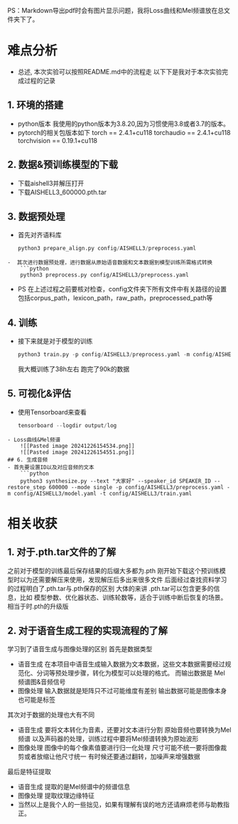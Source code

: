 PS：Markdown导出pdf时会有图片显示问题，我将Loss曲线和Mel频谱放在总文件夹下了。
# 难点分析
- 总述,
	本次实验可以按照README.md中的流程走
	以下下是我对于本次实验完成过程的记录
## 1. 环境的搭建
- python版本
	我使用的python版本为3.8.20,因为习惯使用3.8或者3.7的版本。
- pytorch的相关包版本如下
	torch == 2.4.1+cu118
	torchaudio == 2.4.1+cu118
	torchvision == 0.19.1+cu118
## 2. 数据&预训练模型的下载
- 下载aishell3并解压打开
- 下载AISHELL3_600000.pth.tar
## 3. 数据预处理
- 首先对齐语料库
	```python
	python3 prepare_align.py config/AISHELL3/preprocess.yaml
```
-  其次进行数据预处理，进行数据从原始语音数据和文本数据到模型训练所需格式转换
	```python
	python3 preprocess.py config/AISHELL3/preprocess.yaml
```
- PS
	在上述过程之前要核对检查，config文件夹下所有文件中有关路径的设置
	包括corpus_path，lexicon_path，raw_path，preprocessed_path等
## 4. 训练
- 接下来就是对于模型的训练
	```python
	python3 train.py -p config/AISHELL3/preprocess.yaml -m config/AISHELL3/model.yaml -t config/AISHELL3/train.yaml
	```
	我大概训练了38h左右
	跑完了90k的数据
## 5. 可视化&评估
- 使用Tensorboard来查看
	```python
	tensorboard --logdir output/log
```
- Loss曲线&Mel频谱
	![[Pasted image 20241226154534.png]]
	![[Pasted image 20241226154551.png]]
## 6. 生成音频
- 首先要设置ID以及对应音频的文本
	```python
	python3 synthesize.py --text "大家好" --speaker_id SPEAKER_ID --restore_step 600000 --mode single -p config/AISHELL3/preprocess.yaml -m config/AISHELL3/model.yaml -t config/AISHELL3/train.yaml
```
# 相关收获
## 1. 对于.pth.tar文件的了解
之前对于模型的训练最后保存结果的后缀大多都为.pth
刚开始下载这个预训练模型时以为还需要解压来使用，发现解压后多出来很多文件
后面经过查找资料学习的过程明白了.pth.tar与.pth保存的区别
大体的来讲 .pth.tar可以包含更多的信息，比如 模型参数、优化器状态、训练轮数等，适合于训练中断后恢复的场景。相当于时.pth的升级版

## 2. 对于语音生成工程的实现流程的了解
学习到了语音生成与图像处理的区别
首先是数据类型
- 语音生成
	在本项目中语音生成输入数据为文本数据，这些文本数据需要经过规范化、分词等预处理步骤，转化为模型可以处理的格式。
	而输出数据是 Mel 频谱图&音频信号
- 图像处理
	输入数据就是矩阵只不过可能维度有差别
	输出数据可能是图像本身也可能是标签

其次对于数据的处理也大有不同
- 语音生成
	要将文本转化为音素，还要对文本进行分割
	原始音频也要转换为Mel频谱
	以及声码器的处理，训练过程中要将Mel频谱转换为原始波形
- 图像处理
	图像中的每个像素值要进行归一化处理
	尺寸可能不统一要将图像裁剪或者放缩让他尺寸统一
	有时候还要通过翻转，加噪声来增强数据

最后是特征提取
- 语音生成
	提取的是Mel频谱中的频谱信息
- 图像处理
	提取纹理边缘特征
- 当然以上是我个人的一些拙见，如果有理解有误的地方还请麻烦老师与助教指正。